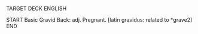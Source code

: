 TARGET DECK
ENGLISH

START
Basic
Gravid
Back: adj. Pregnant. [latin gravidus: related to *grave2]
END
